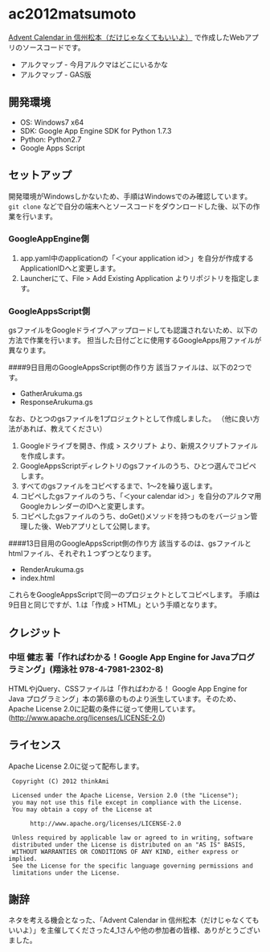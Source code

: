 ac2012matsumoto
========
[Advent Calendar in 信州松本（だけじゃなくてもいいよ）](http://atnd.org/event/E0010864) で作成したWebアプリのソースコードです。

* アルクマップ - 今月アルクマはどこにいるかな
* アルクマップ - GAS版

開発環境
----------

* OS: Windows7 x64
* SDK: Google App Engine SDK for Python 1.7.3
* Python: Python2.7
* Google Apps Script


セットアップ
----------

開発環境がWindowsしかないため、手順はWindowsでのみ確認しています。
`git clone` などで自分の端末へとソースコードをダウンロードした後、以下の作業を行います。

### GoogleAppEngine側

1.  app.yaml中のapplicationの「＜your application id＞」を自分が作成するApplicationIDへと変更します。
2.  Launcherにて、File > Add Existing Application よりリポジトリを指定します。

### GoogleAppsScript側
gsファイルをGoogleドライブへアップロードしても認識されないため、以下の方法で作業を行います。
担当した日付ごとに使用するGoogleApps用ファイルが異なります。

####9日目用のGoogleAppsScript側の作り方
該当ファイルは、以下の2つです。

* GatherArukuma.gs
* ResponseArukuma.gs

なお、ひとつのgsファイルを1プロジェクトとして作成しました。
（他に良い方法があれば、教えてください）

1.  Googleドライブを開き、作成 > スクリプト より、新規スクリプトファイルを作成します。
2.  GoogleAppsScriptディレクトリのgsファイルのうち、ひとつ選んでコピペします。
3.  すべてのgsファイルをコピペするまで、1～2を繰り返します。
4.  コピペしたgsファイルのうち、「＜your calendar id＞」を自分のアルクマ用GoogleカレンダーのIDへと変更します。
5.  コピペしたgsファイルのうち、doGet()メソッドを持つものをバージョン管理した後、Webアプリとして公開します。


####13日目用のGoogleAppsScript側の作り方
該当するのは、gsファイルとhtmlファイル、それぞれ１つずつとなります。

* RenderArukuma.gs
* index.html

これらをGoogleAppsScriptで同一のプロジェクトとしてコピペします。
手順は9日目と同じですが、1.は「作成 > HTML」という手順となります。




クレジット
----------
### 中垣 健志 著「作ればわかる！Google App Engine for Javaプログラミング」(翔泳社 978-4-7981-2302-8) ###
HTMLやjQuery、CSSファイルは「作ればわかる！ Google App Engine for Java プログラミング」本の第6章のものより派生しています。そのため、Apache License 2.0に記載の条件に従って使用しています。
(http://www.apache.org/licenses/LICENSE-2.0)


ライセンス
----------
Apache License 2.0に従って配布します。


     Copyright (C) 2012 thinkAmi

     Licensed under the Apache License, Version 2.0 (the "License");
     you may not use this file except in compliance with the License.
     You may obtain a copy of the License at

          http://www.apache.org/licenses/LICENSE-2.0

     Unless required by applicable law or agreed to in writing, software
     distributed under the License is distributed on an "AS IS" BASIS,
     WITHOUT WARRANTIES OR CONDITIONS OF ANY KIND, either express or implied.
     See the License for the specific language governing permissions and
     limitations under the License.


謝辞
----------
ネタを考える機会となった、「Advent Calendar in 信州松本（だけじゃなくてもいいよ）」を主催してくださった4_1さんや他の参加者の皆様、ありがとうございました。
